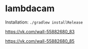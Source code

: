 lambdacam
=========

Installation: `./gradlew installRelease`

https://vk.com/wall-55882680_83

https://vk.com/wall-55882680_85
